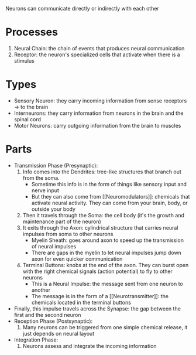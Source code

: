 Neurons can communicate directly or indirectly with each other 
# Processes
1. Neural Chain: the chain of events that produces neural communication
2. Receptor: the neuron's specialized cells that activate when there is a stimulus
# Types
- Sensory Neuron: they carry incoming information from sense receptors -> to the brain
- Interneurons: they carry information from neurons in the brain and the spinal cord 
- Motor Neurons: carry outgoing information from the brain to muscles 
# Parts
- Transmission Phase (Presynaptic):
	1.  Info comes into the Dendrites: tree-like structures that branch out from the soma.
		- Sometime this info is in the form of things like sensory input and nerve input
		- But they can also come from [[Neuromodulators]]: chemicals that activate neural activity. They can come from your brain, body, or outside your body
	2. Then it travels through the Soma: the cell body (it's the growth and maintenance part of the neuron)
	3. It exits through the Axon: cylindrical structure that carries neural impulses from soma to other neurons 
		- Myelin Sheath: goes around axon to speed up the transmission of neural impulses
		- There are gaps in the myelin to let neural impulses jump down axon for even quicker communication
	4. Terminal Buttons: knobs at the end of the axon. They can burst open with the right chemical signals (action potential) to fly to other neurons
		- This is a Neural Impulse: the message sent from one neuron to another  
		- The message is in the form of a [[Neurotransmitter]]: the chemicals located in the terminal buttons 
- Finally, this impulse travels across the Synapse: the gap between the first and the second neuron
- Reception Phase (Postsynaptic):
	1. Many neurons can be triggered from one simple chemical release, it just depends on neural layout
- Integration Phase:
	1. Neurons assess and integrate the incoming information